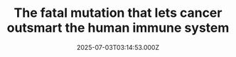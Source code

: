 ---
title: "The fatal mutation that lets cancer outsmart the human immune system"
date: 2025-07-03T03:14:53.000Z
category: Health
externalLink: "https://www.sciencedaily.com/releases/2025/07/250702214136.htm"
image: ""
excerpt: "Scientists at UC Davis discovered a small genetic difference that could explain why humans are more prone to certain cancers than our primate cousins. The change affects a protein used by immune cells to kill tumors—except in humans, it’s vulnerable to being shut down by an enzyme that tumors release. This flaw may be one reason treatments like CAR-T don’t…"
---